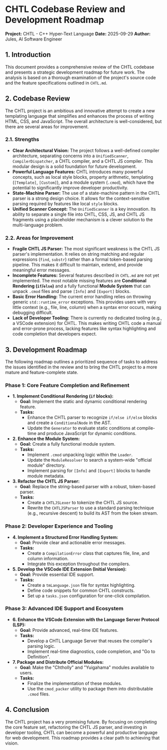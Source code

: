 # CHTL Codebase Review and Development Roadmap

**Project:** CHTL - C++ Hyper-Text Language
**Date:** 2025-09-29
**Author:** Jules, AI Software Engineer

## 1. Introduction

This document provides a comprehensive review of the CHTL codebase and presents a strategic development roadmap for future work. The analysis is based on a thorough examination of the project's source code and the feature specifications outlined in `CHTL.md`.

## 2. Codebase Review

The CHTL project is an ambitious and innovative attempt to create a new templating language that simplifies and enhances the process of writing HTML, CSS, and JavaScript. The overall architecture is well-considered, but there are several areas for improvement.

### 2.1. Strengths

*   **Clear Architectural Vision:** The project follows a well-defined compiler architecture, separating concerns into a `UnifiedScanner`, `CompilerDispatcher`, a CHTL compiler, and a CHTL JS compiler. This modular design is a solid foundation for future development.
*   **Powerful Language Features:** CHTL introduces many powerful concepts, such as local style blocks, property arithmetic, templating (`[Template]`, `[Custom]`), and a module system (`.cmod`), which have the potential to significantly improve developer productivity.
*   **State-Machine Parser:** The use of a state-machine pattern in the CHTL parser is a strong design choice. It allows for the context-sensitive parsing required by features like local `style` blocks.
*   **Unified Scanner Concept:** The `UnifiedScanner` is a key innovation. Its ability to separate a single file into CHTL, CSS, JS, and CHTL JS fragments using a placeholder mechanism is a clever solution to the multi-language problem.

### 2.2. Areas for Improvement

*   **Fragile CHTL JS Parser:** The most significant weakness is the CHTL JS parser's implementation. It relies on string matching and regular expressions (`find`, `substr`) rather than a formal token-based parsing pipeline. This makes it difficult to maintain, extend, and provide meaningful error messages.
*   **Incomplete Features:** Several features described in `CHTL.md` are not yet implemented. The most notable missing features are **Conditional Rendering (`if`/`else`)** and a fully functional **Module System** that can unpack `.cmod` files and parse `[Info]` and `[Export]` blocks.
*   **Basic Error Handling:** The current error handling relies on throwing generic `std::runtime_error` exceptions. This provides users with very little context (e.g., file, line, column) when a syntax error occurs, making debugging difficult.
*   **Lack of Developer Tooling:** There is currently no dedicated tooling (e.g., a VSCode extension) for CHTL. This makes writing CHTL code a manual and error-prone process, lacking features like syntax highlighting and code completion that developers expect.

## 3. Development Roadmap

The following roadmap outlines a prioritized sequence of tasks to address the issues identified in the review and to bring the CHTL project to a more mature and feature-complete state.

### Phase 1: Core Feature Completion and Refinement

*   **1. Implement Conditional Rendering (`if` blocks):**
    *   **Goal:** Implement the static and dynamic conditional rendering feature.
    *   **Tasks:**
        *   Enhance the CHTL parser to recognize `if/else if/else` blocks and create a `ConditionalNode` in the AST.
        *   Update the `Generator` to evaluate static conditions at compile-time and produce JavaScript for dynamic conditions.
*   **2. Enhance the Module System:**
    *   **Goal:** Create a fully functional module system.
    *   **Tasks:**
        *   Implement `.cmod` unpacking logic within the `Loader`.
        *   Update the `ModuleResolver` to search a system-wide "official module" directory.
        *   Implement parsing for `[Info]` and `[Export]` blocks to handle module metadata.
*   **3. Refactor the CHTL JS Parser:**
    *   **Goal:** Replace the string-based parser with a robust, token-based parser.
    *   **Tasks:**
        *   Create a `CHTLJSLexer` to tokenize the CHTL JS source.
        *   Rewrite the `CHTLJSParser` to use a standard parsing technique (e.g., recursive descent) to build its AST from the token stream.

### Phase 2: Developer Experience and Tooling

*   **4. Implement a Structured Error Handling System:**
    *   **Goal:** Provide clear and actionable error messages.
    *   **Tasks:**
        *   Create a `CompilationError` class that captures file, line, and column information.
        *   Integrate this exception throughout the compilers.
*   **5. Develop the VSCode IDE Extension (Initial Version):**
    *   **Goal:** Provide essential IDE support.
    *   **Tasks:**
        *   Create a `tmLanguage.json` file for syntax highlighting.
        *   Define code snippets for common CHTL constructs.
        *   Set up a `tasks.json` configuration for one-click compilation.

### Phase 3: Advanced IDE Support and Ecosystem

*   **6. Enhance the VSCode Extension with the Language Server Protocol (LSP):**
    *   **Goal:** Provide advanced, real-time IDE features.
    *   **Tasks:**
        *   Develop a CHTL Language Server that reuses the compiler's parsing logic.
        *   Implement real-time diagnostics, code completion, and "Go to Definition".
*   **7. Package and Distribute Official Modules:**
    *   **Goal:** Make the "Chtholly" and "Yuigahama" modules available to users.
    *   **Tasks:**
        *   Finalize the implementation of these modules.
        *   Use the `cmod_packer` utility to package them into distributable `.cmod` files.

## 4. Conclusion

The CHTL project has a very promising future. By focusing on completing the core feature set, refactoring the CHTL JS parser, and investing in developer tooling, CHTL can become a powerful and productive language for web development. This roadmap provides a clear path to achieving that vision.
